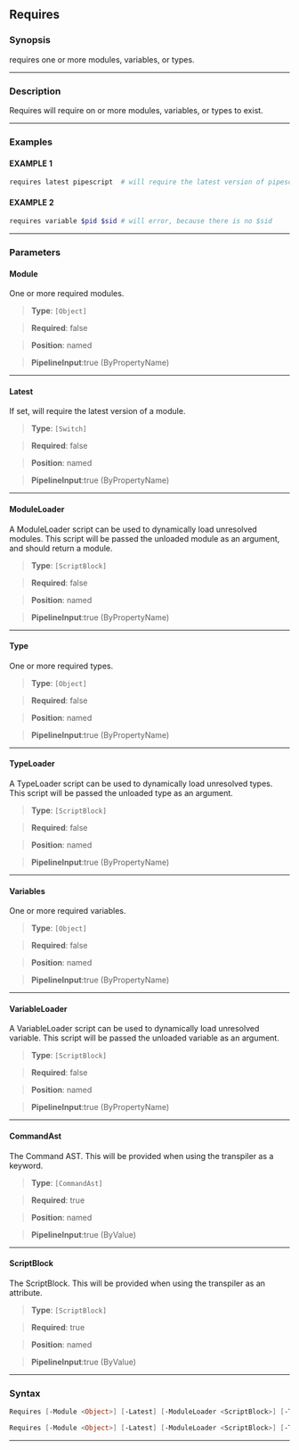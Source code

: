Requires
--------
### Synopsis
requires one or more modules, variables, or types.

---
### Description

Requires will require on or more modules, variables, or types to exist.

---
### Examples
#### EXAMPLE 1
```PowerShell
requires latest pipescript  # will require the latest version of pipescript
```

#### EXAMPLE 2
```PowerShell
requires variable $pid $sid # will error, because there is no $sid
```

---
### Parameters
#### **Module**

One or more required modules.



> **Type**: ```[Object]```

> **Required**: false

> **Position**: named

> **PipelineInput**:true (ByPropertyName)



---
#### **Latest**

If set, will require the latest version of a module.



> **Type**: ```[Switch]```

> **Required**: false

> **Position**: named

> **PipelineInput**:true (ByPropertyName)



---
#### **ModuleLoader**

A ModuleLoader script can be used to dynamically load unresolved modules.
This script will be passed the unloaded module as an argument, and should return a module.



> **Type**: ```[ScriptBlock]```

> **Required**: false

> **Position**: named

> **PipelineInput**:true (ByPropertyName)



---
#### **Type**

One or more required types.



> **Type**: ```[Object]```

> **Required**: false

> **Position**: named

> **PipelineInput**:true (ByPropertyName)



---
#### **TypeLoader**

A TypeLoader script can be used to dynamically load unresolved types.
This script will be passed the unloaded type as an argument.



> **Type**: ```[ScriptBlock]```

> **Required**: false

> **Position**: named

> **PipelineInput**:true (ByPropertyName)



---
#### **Variables**

One or more required variables.



> **Type**: ```[Object]```

> **Required**: false

> **Position**: named

> **PipelineInput**:true (ByPropertyName)



---
#### **VariableLoader**

A VariableLoader script can be used to dynamically load unresolved variable.
This script will be passed the unloaded variable as an argument.



> **Type**: ```[ScriptBlock]```

> **Required**: false

> **Position**: named

> **PipelineInput**:true (ByPropertyName)



---
#### **CommandAst**

The Command AST.  This will be provided when using the transpiler as a keyword.



> **Type**: ```[CommandAst]```

> **Required**: true

> **Position**: named

> **PipelineInput**:true (ByValue)



---
#### **ScriptBlock**

The ScriptBlock.  This will be provided when using the transpiler as an attribute.



> **Type**: ```[ScriptBlock]```

> **Required**: true

> **Position**: named

> **PipelineInput**:true (ByValue)



---
### Syntax
```PowerShell
Requires [-Module <Object>] [-Latest] [-ModuleLoader <ScriptBlock>] [-Type <Object>] [-TypeLoader <ScriptBlock>] [-Variables <Object>] [-VariableLoader <ScriptBlock>] -CommandAst <CommandAst> [<CommonParameters>]
```
```PowerShell
Requires [-Module <Object>] [-Latest] [-ModuleLoader <ScriptBlock>] [-Type <Object>] [-TypeLoader <ScriptBlock>] [-Variables <Object>] [-VariableLoader <ScriptBlock>] -ScriptBlock <ScriptBlock> [<CommonParameters>]
```
---

